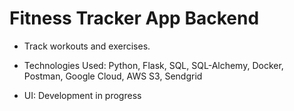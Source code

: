 # Fitness Tracker App Backend

- Track workouts and exercises.

- Technologies Used: Python, Flask, SQL, SQL-Alchemy, Docker, Postman, Google Cloud, AWS S3, Sendgrid

- UI: Development in progress
